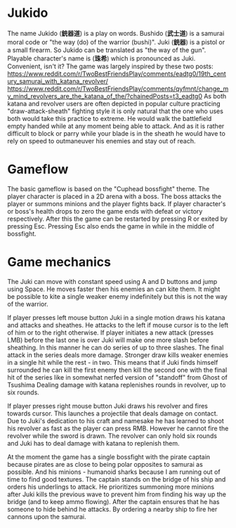 ﻿# Jukido
The name Jukido (**銃器道**) is a play on words. Bushido (**武士道**) is a samurai moral code or "the way (do) of the warrior (bushi)". Juki (**銃器**) is a pistol or a small firearm. So Jukido can be translated as "the way of the gun".
Playable character's name is (**珠希**) which is pronounced as Juki. Convenient, isn't it?
The game was largely inspired by these two posts:
https://www.reddit.com/r/TwoBestFriendsPlay/comments/eadtg0/19th_century_samurai_with_katana_revolver/
https://www.reddit.com/r/TwoBestFriendsPlay/comments/qyfmnt/change_my_mind_revolvers_are_the_katana_of_the/?chainedPosts=t3_eadtg0
As both katana and revolver users are often depicted in popular culture practicing "draw-attack-sheath" fighting style it is only natural that the one who uses both would take this practice to extreme. He would walk the battlefield empty handed while at any moment being able to attack. And as it is rather difficult to block or parry while your blade is in the sheath he would have to rely on speed to outmaneuver his enemies and stay out of reach.

# Gameflow
The basic gameflow is based on the "Cuphead bossfight" theme. The player character is placed in a 2D arena with a boss. The boss attacks the player or summons minions and the player fights back. If player character's or boss's health drops to zero the game ends with defeat or victory respectively. After this the game can be restarted by pressing R or exited by pressing Esc. Pressing Esc also ends the game in while in the middle of bossfight.

# Game mechanics
The Juki can move with constant speed using A and D buttons and jump using Space. He moves faster then his enemies an can kite them. It might be possible to kite a single weaker enemy indefinitely but this is not the way of the warrior.

If player presses left mouse button Juki in a single motion draws his katana and attacks and sheathes. He attacks to the left if mouse cursor is to the left of him or to the right otherwise.
If player initiates a new attack (presses LMB) before the last one is over Juki will make one more slash before sheathing. In this manner he can do series of up to three slashes.
The final attack in the series deals more damage. Stronger draw kills weaker enemies in a single hit while the rest - in two. This means that if Juki finds himself surrounded he can kill the first enemy then kill the second one with the final hit of the series like in somewhat nerfed version of "standoff" from Ghost of Tsushima
Dealing damage with katana replenishes rounds in revolver, up to six rounds.

If player presses right mouse button Juki draws his revolver and fires towards cursor. This launches a projectile that deals damage on contact. Due to Juki's dedication to his craft and namesake he has learned to shoot his revolver as fast as the player can press RMB. However he cannot fire the revolver while the sword is drawn.
The revolver can only hold six rounds and Juki has to deal damage with katana to replenish them.

At the moment the game has a single bossfight with the pirate captain because pirates are as close to being polar opposites to samurai as possible. And his minions - humanoid sharks because I am running out of time to find good textures.
The captain stands on the bridge of his ship and orders his underlings to attack. He prioritizes summoning more minions after Juki kills the previous wave to prevent him from finding his way up the bridge (and to keep ammo flowing).
After the captain ensures that he has someone to hide behind he attacks. By ordering a nearby ship to fire her cannons upon the samurai.
